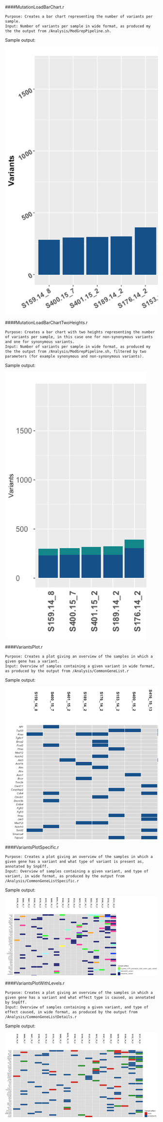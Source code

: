 ####MutationLoadBarChart.r
```
Purpose: Creates a bar chart representing the number of variants per sample.
Input: Number of variants per sample in wide format, as produced my the the output from /Analysis/ModGrepPipeline.sh.
```
Sample output:

![](https://raw.githubusercontent.com/clfougner/MouseExomeSequencing/master/Figures/SampleImages/Screen%20Shot%202016-07-12%20at%2012.17.44.png)

####MutationLoadBarChartTwoHeights.r
```
Purpose: Creates a bar chart with two heights representing the number of variants per sample, in this case one for non-synonymous variants and one for synonymous variants.
Input: Number of variants per sample in wide format, as produced my the the output from /Analysis/ModGrepPipeline.sh, filtered by two parameters (for example synonymous and non-synonymous variants).
```
Sample output:

![](https://raw.githubusercontent.com/clfougner/MouseExomeSequencing/master/Figures/SampleImages/Screen%20Shot%202016-07-12%20at%2012.18.08.png)

####VariantsPlot.r
```
Purpose: Creates a plot giving an overview of the samples in which a given gene has a variant.
Input: Overview of samples containing a given variant in wide format, as produced by the output from /Analysis/CommonGeneList.r
```
Sample output:

![](https://raw.githubusercontent.com/clfougner/MouseExomeSequencing/master/Figures/SampleImages/Screen%20Shot%202016-07-12%20at%2012.10.02.png)

####VariantsPlotSpecific.r
```
Purpose: Creates a plot giving an overview of the samples in which a given gene has a variant and what type of variant is present as, annotated by SnpEff.
Input: Overview of samples containing a given variant, and type of variant, in wide format, as produced by the output from /Analysis/CommonGeneListSpecific.r
```
Sample output:

![](https://raw.githubusercontent.com/clfougner/MouseExomeSequencing/master/Figures/SampleImages/Screen%20Shot%202016-07-12%20at%2012.16.04.png)

####VariantsPlotWithLevels.r
```
Purpose: Creates a plot giving an overview of the samples in which a given gene has a variant and what effect type is caused, as annotated by SnpEff.
Input: Overview of samples containing a given variant, and type of effect caused, in wide format, as produced by the output from /Analysis/CommonGeneListDetails.r
```
Sample output:

![](https://raw.githubusercontent.com/clfougner/MouseExomeSequencing/master/Figures/SampleImages/Screen%20Shot%202016-07-12%20at%2012.17.20.png)
